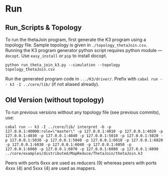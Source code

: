 # Run

## Run_Scripts & Topology

To run the thetaJoin program, first generate the K3 program using a topology file. Sample topology is given in `./topology_thetaJoin.csv`. Running the K3 program generator python script requires python module — `docopt`. Use `easy_install` or `pip` to install docopt.

    python run_theta_join_k3.py --simulation --topology topology_thetaJoin.csv

Run the generated program code in `.../K3/driver/`. Prefix with `cabal run -- k3 -I ../core/lib/` (if not aliased already).

## Old Version (without topology)

To run previous versions without any topology file (see previous commits), use:

    cabal run -- k3 -I ../core/lib/ interpret -b -p 127.0.0.1:40000:role=\"master\" -p 127.0.0.1:4010 -p 127.0.0.1:4020 -p 127.0.0.1:4030 -p 127.0.0.1:4040 -p 127.0.0.1:5010 -p 127.0.0.1:5020 -p 127.0.0.1:5030 -p 127.0.0.1:5040 -p 127.0.0.1:6010 -p 127.0.0.1:6020 -p 127.0.0.1:6030 -p 127.0.0.1:6040 -p 127.0.0.1:6050 -p 127.0.0.1:6060 -p 127.0.0.1:6070 -p 127.0.0.1:6080 -p 127.0.0.1:6090 ../core/examples/distributed/MapReduce/ThetaJoin/thetaJoin.k3

Peers with ports 6xxx are used as reducers (9) whereas peers with ports 4xxx (4) and 5xxx (4) are used as mappers.
